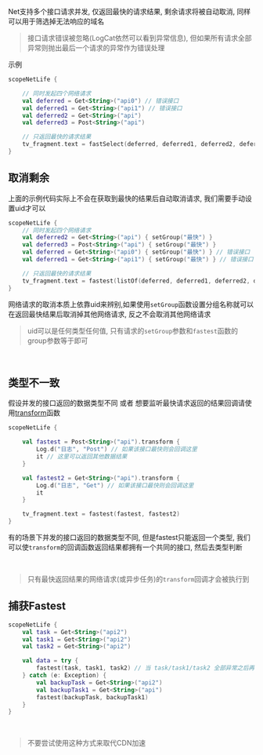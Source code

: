 Net支持多个接口请求并发, 仅返回最快的请求结果, 剩余请求将被自动取消, 同样可以用于筛选掉无法响应的域名
<br>

> 接口请求错误被忽略(LogCat依然可以看到异常信息), 但如果所有请求全部异常则抛出最后一个请求的异常作为错误处理

示例
```kotlin
scopeNetLife {

    // 同时发起四个网络请求
    val deferred = Get<String>("api0") // 错误接口
    val deferred1 = Get<String>("api1") // 错误接口
    val deferred2 = Get<String>("api")
    val deferred3 = Post<String>("api")

    // 只返回最快的请求结果
    tv_fragment.text = fastSelect(deferred, deferred1, deferred2, deferred3)
}
```


## 取消剩余

上面的示例代码实际上不会在获取到最快的结果后自动取消请求, 我们需要手动设置uid才可以

```kotlin
scopeNetLife {
    // 同时发起四个网络请求
    val deferred2 = Get<String>("api") { setGroup("最快") }
    val deferred3 = Post<String>("api") { setGroup("最快") }
    val deferred = Get<String>("api0") { setGroup("最快") } // 错误接口
    val deferred1 = Get<String>("api1") { setGroup("最快") } // 错误接口

    // 只返回最快的请求结果
    tv_fragment.text = fastest(listOf(deferred, deferred1, deferred2, deferred3), "最快")
}
```

网络请求的取消本质上依靠uid来辨别,如果使用`setGroup`函数设置分组名称就可以在返回最快结果后取消掉其他网络请求, 反之不会取消其他网络请求
<br>

> uid可以是任何类型任何值, 只有请求的`setGroup`参数和`fastest`函数的group参数等于即可

<br>

## 类型不一致

假设并发的接口返回的数据类型不同  或者 想要监听最快请求返回的结果回调请使用[transform](api/net/com.drake.net.utils/kotlinx.coroutines.-coroutine-scope/fastest.md)函数

```kotlin
scopeNetLife {

    val fastest = Post<String>("api").transform {
        Log.d("日志", "Post") // 如果该接口最快则会回调这里
        it // 这里可以返回其他数据结果
    }

    val fastest2 = Get<String>("api").transform {
        Log.d("日志", "Get") // 如果该接口最快则会回调这里
        it
    }

    tv_fragment.text = fastest(fastest, fastest2)
}
```

有的场景下并发的接口返回的数据类型不同, 但是fastest只能返回一个类型, 我们可以使`transform`的回调函数返回结果都拥有一个共同的接口, 然后去类型判断

<br>

> 只有最快返回结果的网络请求(或异步任务)的`transform`回调才会被执行到

## 捕获Fastest
```kotlin
scopeNetLife {
    val task = Get<String>("api2")
    val task1 = Get<String>("api2")
    val task2 = Get<String>("api2")

    val data = try {
        fastest(task, task1, task2) // 当 task/task1/task2 全部异常之后再并发执行 backupTask/backupTask1
    } catch (e: Exception) {
        val backupTask = Get<String>("api2")
        val backupTask1 = Get<String>("api")
        fastest(backupTask, backupTask1)
    }
}
```


<br>

> 不要尝试使用这种方式来取代CDN加速